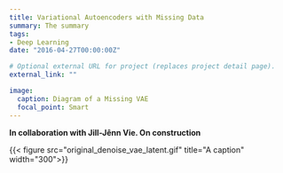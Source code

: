 ```yaml
---
title: Variational Autoencoders with Missing Data
summary: The summary
tags:
- Deep Learning
date: "2016-04-27T00:00:00Z"

# Optional external URL for project (replaces project detail page).
external_link: ""

image:
  caption: Diagram of a Missing VAE
  focal_point: Smart
---
```


<b> In collaboration with Jill-Jênn Vie. On construction </b>

{{< figure src="original_denoise_vae_latent.gif" title="A caption" width="300">}}
